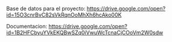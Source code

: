 Base de datos para el proyecto:
https://drive.google.com/open?id=15O3cnrBvC82sVkRqnOoMhXh6hcAko00K


Documentacion:
https://drive.google.com/open?id=1B2HFCbyuYVkEKQBwSZq0iVwuWcTcnaCjCOoVm2W0sdw
